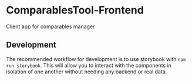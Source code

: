 # ComparablesTool-Frontend

Client app for comparables manager

## Development

The recommended workflow for development is to use storybook with `npm run storybook`. This will allow you to interact with the components in isolation of one another without needing any backend or real data.
